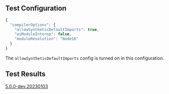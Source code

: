 ## Test Configuration

```js
{
  "compilerOptions": {
    "allowSyntheticDefaultImports": true,
    "esModuleInterop": false,
    "moduleResolution": "Node16"
  }
}
```

The `allowSyntheticDefaultImports` config is turned on in this configuration.

## Test Results

[5.0.0-dev.20230103](./test-result.5.0.0-dev.20230103.md)
